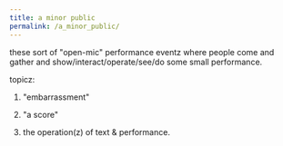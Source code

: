 ```yaml
---
title: a minor public
permalink: /a_minor_public/
---
```


these sort of "open-mic" performance eventz where people come and gather and show/interact/operate/see/do some small performance.

topicz:

1. "embarrassment"

2. "a score"

3. the operation(z) of text & performance.
